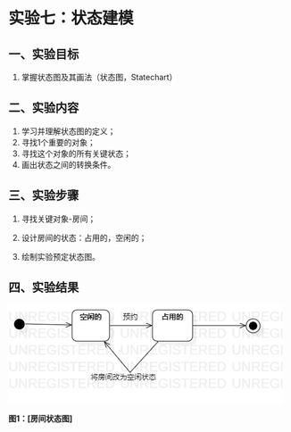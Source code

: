 # 实验七：状态建模

## 一、实验目标

1. 掌握状态图及其画法（状态图，Statechart）

## 二、实验内容

1. 学习并理解状态图的定义；
2. 寻找1个重要的对象；
3. 寻找这个对象的所有关键状态；
4. 画出状态之间的转换条件。


## 三、实验步骤

1. 寻找关键对象-房间；

2. 设计房间的状态：占用的，空闲的；

3. 绘制实验预定状态图。


## 四、实验结果

![房间状态图](StatechartDiagram1.jpg)

**图1：[房间状态图]**